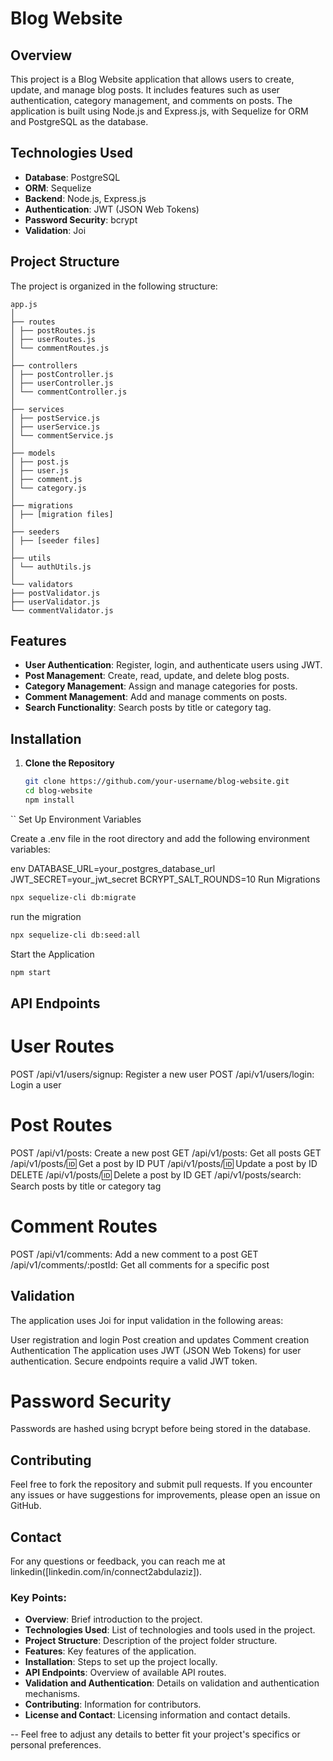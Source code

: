# Blog Website

## Overview

This project is a Blog Website application that allows users to create, update, and manage blog posts. It includes features such as user authentication, category management, and comments on posts. The application is built using Node.js and Express.js, with Sequelize for ORM and PostgreSQL as the database.

## Technologies Used

- **Database**: PostgreSQL
- **ORM**: Sequelize
- **Backend**: Node.js, Express.js
- **Authentication**: JWT (JSON Web Tokens)
- **Password Security**: bcrypt
- **Validation**: Joi

## Project Structure

The project is organized in the following structure:
```
app.js
│
├── routes
│ ├── postRoutes.js
│ ├── userRoutes.js
│ └── commentRoutes.js
│
├── controllers
│ ├── postController.js
│ ├── userController.js
│ └── commentController.js
│
├── services
│ ├── postService.js
│ ├── userService.js
│ └── commentService.js
│
├── models
│ ├── post.js
│ ├── user.js
│ ├── comment.js
│ └── category.js
│
├── migrations
│ ├── [migration files]
│
├── seeders
│ ├── [seeder files]
│
├── utils
│ └── authUtils.js
│
└── validators
├── postValidator.js
├── userValidator.js
└── commentValidator.js
```


## Features

- **User Authentication**: Register, login, and authenticate users using JWT.
- **Post Management**: Create, read, update, and delete blog posts.
- **Category Management**: Assign and manage categories for posts.
- **Comment Management**: Add and manage comments on posts.
- **Search Functionality**: Search posts by title or category tag.

## Installation

1. **Clone the Repository**

   ```bash
   git clone https://github.com/your-username/blog-website.git
   cd blog-website
   npm install
``
Set Up Environment Variables

Create a .env file in the root directory and add the following environment variables:

env
DATABASE_URL=your_postgres_database_url
JWT_SECRET=your_jwt_secret
BCRYPT_SALT_ROUNDS=10
Run Migrations

```bash
npx sequelize-cli db:migrate
```
run the migration
```bash
npx sequelize-cli db:seed:all
```
Start the Application

```bash
npm start
```


## API Endpoints
# User Routes
POST /api/v1/users/signup: Register a new user
POST /api/v1/users/login: Login a user
# Post Routes
POST /api/v1/posts: Create a new post
GET /api/v1/posts: Get all posts
GET /api/v1/posts/:id: Get a post by ID
PUT /api/v1/posts/:id: Update a post by ID
DELETE /api/v1/posts/:id: Delete a post by ID
GET /api/v1/posts/search: Search posts by title or category tag
# Comment Routes
POST /api/v1/comments: Add a new comment to a post
GET /api/v1/comments/:postId: Get all comments for a specific post
## Validation
The application uses Joi for input validation in the following areas:

  User registration and login
  Post creation and updates
  Comment creation
  Authentication
The application uses JWT (JSON Web Tokens) for user authentication. Secure endpoints require a valid JWT token.

# Password Security
Passwords are hashed using bcrypt before being stored in the database.

## Contributing
Feel free to fork the repository and submit pull requests. If you encounter any issues or have suggestions for improvements, please open an issue on GitHub.

## Contact
For any questions or feedback, you can reach me at linkedin([linkedin.com/in/connect2abdulaziz]).


### Key Points:
- **Overview**: Brief introduction to the project.
- **Technologies Used**: List of technologies and tools used in the project.
- **Project Structure**: Description of the project folder structure.
- **Features**: Key features of the application.
- **Installation**: Steps to set up the project locally.
- **API Endpoints**: Overview of available API routes.
- **Validation and Authentication**: Details on validation and authentication mechanisms.
- **Contributing**: Information for contributors.
- **License and Contact**: Licensing information and contact details.

-- Feel free to adjust any details to better fit your project's specifics or personal preferences.


